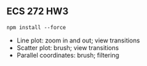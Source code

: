 ## ECS 272 HW3

```
npm install --force
```

* Line plot: zoom in and out; view transitions
* Scatter plot: brush; view transitions
* Parallel coordinates: brush; filtering